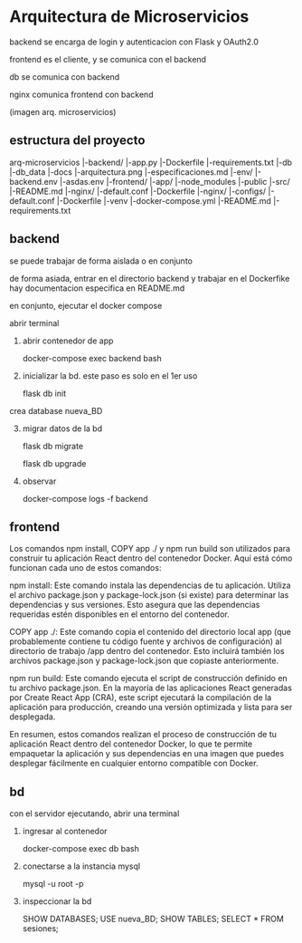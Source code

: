 # Arquitectura de Microservicios

backend se encarga de login y autenticacion con Flask y OAuth2.0

frontend es el cliente, y se comunica con el backend

db se comunica con backend

nginx comunica frontend con backend


(imagen arq. microservicios)


## estructura del proyecto

arq-microservicios
    |-backend/
        |-app.py
        |-Dockerfile
        |-requirements.txt
    |-db
        |-db_data
    |-docs
        |-arquitectura.png
        |-especificaciones.md
    |-env/
        |-backend.env
        |-asdas.env
    |-frontend/
        |-app/
            |-node_modules
            |-public
            |-src/
            |-README.md
        |-nginx/
            |-default.conf
        |-Dockerfile
    |-nginx/
        |-configs/
            |-default.conf
        |-Dockerfile
    |-venv
    |-docker-compose.yml
    |-README.md
    |-requirements.txt





## backend

se puede trabajar de forma aislada o en conjunto

de forma asiada, entrar en el directorio backend y trabajar en el Dockerfike
hay documentacion especifica en README.md


en conjunto, ejecutar el docker compose


abrir terminal

1. abrir contenedor de app

    docker-compose exec backend bash

2. inicializar la bd. 
este paso es solo en el 1er uso
    
    flask db init

crea database nueva_BD


3. migrar datos de la bd

    flask db migrate

    flask db upgrade


4. observar

    docker-compose logs -f backend




## frontend

Los comandos npm install, COPY app ./ y npm run build son utilizados para construir tu aplicación React dentro del contenedor Docker. Aquí está cómo funcionan cada uno de estos comandos:

npm install: Este comando instala las dependencias de tu aplicación. Utiliza el archivo package.json y package-lock.json (si existe) para determinar las dependencias y sus versiones. Esto asegura que las dependencias requeridas estén disponibles en el entorno del contenedor.

COPY app ./: Este comando copia el contenido del directorio local app (que probablemente contiene tu código fuente y archivos de configuración) al directorio de trabajo /app dentro del contenedor. Esto incluirá también los archivos package.json y package-lock.json que copiaste anteriormente.

npm run build: Este comando ejecuta el script de construcción definido en tu archivo package.json. En la mayoría de las aplicaciones React generadas por Create React App (CRA), este script ejecutará la compilación de la aplicación para producción, creando una versión optimizada y lista para ser desplegada.

En resumen, estos comandos realizan el proceso de construcción de tu aplicación React dentro del contenedor Docker, lo que te permite empaquetar la aplicación y sus dependencias en una imagen que puedes desplegar fácilmente en cualquier entorno compatible con Docker.



## bd

con el servidor ejecutando, abrir una terminal


1. ingresar al contenedor

    docker-compose exec db bash


2. conectarse a la instancia mysql

    mysql -u root -p


3. inspeccionar la bd

    SHOW DATABASES;
    USE nueva_BD;
    SHOW TABLES;
    SELECT * FROM sesiones;

